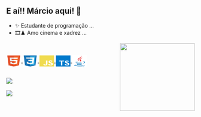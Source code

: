 ## E aí!! Márcio aqui! 👋


- ✨ Estudante de programação ...
- 🎞♟ Amo cinema e xadrez ... 

<img align="right" width="200" height="180" src="https://c.tenor.com/uoeOddR9Sb0AAAAC/kung-fu-oh-yeah.gif">

<div align="left">
  <a href="https://github.com/MarcioGsp1">
 

  
 ##

  <br><img align="center" alt="Marcio-HTML" height="30" width="40" src="https://raw.githubusercontent.com/devicons/devicon/master/icons/html5/html5-original.svg">
  <img align="center" alt="Marcio-CSS" height="30" width="40" src="https://raw.githubusercontent.com/devicons/devicon/master/icons/css3/css3-original.svg">
  <img align="center" alt="Marcio-Js" height="30" width="40" src="https://raw.githubusercontent.com/devicons/devicon/master/icons/javascript/javascript-plain.svg">
  <img align="center" alt="Marcio-Ts" height="30" width="40" src="https://raw.githubusercontent.com/devicons/devicon/master/icons/typescript/typescript-plain.svg">
  <img align="center" alt="java" height="30" width="40" src="https://raw.githubusercontent.com/devicons/devicon/master/icons/java/java-original.svg">
  
  
##
  <div>
 
  <a href="https://www.instagram.com/_marcio_gs/" target="_blank"><img src="https://img.shields.io/badge/-Instagram-%23E4405F?style=for-the-badge&logo=instagram&logoColor=white" target="_blank"></a>

  <a href="https://www.linkedin.com/in/márcio-silva-4730751ba/" target="_blank"><img src="https://img.shields.io/badge/-LinkedIn-%230077B5?style=for-the-badge&logo=linkedin&logoColor=white" target="_blank"></a> 
 </div>
  
 
 ##
